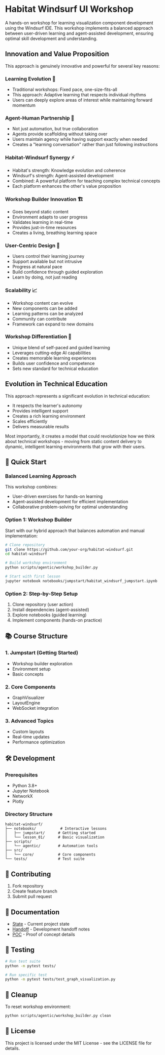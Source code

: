# Habitat Windsurf UI Workshop

A hands-on workshop for learning visualization component development using the Windsurf IDE. This workshop implements a balanced approach between user-driven learning and agent-assisted development, ensuring optimal skill development and understanding.

## Innovation and Value Proposition

This approach is genuinely innovative and powerful for several key reasons:

### Learning Evolution 🌱
- Traditional workshops: Fixed pace, one-size-fits-all
- This approach: Adaptive learning that respects individual rhythms
- Users can deeply explore areas of interest while maintaining forward momentum

### Agent-Human Partnership 🤝
- Not just automation, but true collaboration
- Agents provide scaffolding without taking over
- Users maintain agency while having support exactly when needed
- Creates a "learning conversation" rather than just following instructions

### Habitat-Windsurf Synergy ⚡
- Habitat's strength: Knowledge evolution and coherence
- Windsurf's strength: Agent-assisted development
- Combined: A powerful platform for teaching complex technical concepts
- Each platform enhances the other's value proposition

### Workshop Builder Innovation 🏗️
- Goes beyond static content
- Environment adapts to user progress
- Validates learning in real-time
- Provides just-in-time resources
- Creates a living, breathing learning space

### User-Centric Design 👤
- Users control their learning journey
- Support available but not intrusive
- Progress at natural pace
- Build confidence through guided exploration
- Learn by doing, not just reading

### Scalability 📈
- Workshop content can evolve
- New components can be added
- Learning patterns can be analyzed
- Community can contribute
- Framework can expand to new domains

### Workshop Differentiation 🎯
- Unique blend of self-paced and guided learning
- Leverages cutting-edge AI capabilities
- Creates memorable learning experiences
- Builds user confidence and competence
- Sets new standard for technical education

## Evolution in Technical Education

This approach represents a significant evolution in technical education:

- It respects the learner's autonomy
- Provides intelligent support
- Creates a rich learning environment
- Scales efficiently
- Delivers measurable results

Most importantly, it creates a model that could revolutionize how we think about technical workshops - moving from static content delivery to dynamic, intelligent learning environments that grow with their users.

## 🚀 Quick Start

### Balanced Learning Approach
This workshop combines:
- User-driven exercises for hands-on learning
- Agent-assisted development for efficient implementation
- Collaborative problem-solving for optimal understanding

### Option 1: Workshop Builder
Start with our hybrid approach that balances automation and manual implementation:

```bash
# Clone repository
git clone https://github.com/your-org/habitat-windsurf.git
cd habitat-windsurf

# Build workshop environment
python scripts/agentic/workshop_builder.py

# Start with first lesson
jupyter notebook notebooks/jumpstart/habitat_windsurf_jumpstart.ipynb
```

### Option 2: Step-by-Step Setup
1. Clone repository (user action)
2. Install dependencies (agent-assisted)
3. Explore notebooks (guided learning)
4. Implement components (hands-on practice)

## 📚 Course Structure

### 1. Jumpstart (Getting Started)
- Workshop builder exploration
- Environment setup
- Basic concepts

### 2. Core Components
- GraphVisualizer
- LayoutEngine
- WebSocket integration

### 3. Advanced Topics
- Custom layouts
- Real-time updates
- Performance optimization

## 🛠 Development

### Prerequisites
- Python 3.8+
- Jupyter Notebook
- NetworkX
- Plotly

### Directory Structure
```
habitat-windsurf/
├── notebooks/           # Interactive lessons
│   ├── jumpstart/      # Getting started
│   └── lesson_01/      # Basic visualization
├── scripts/
│   └── agentic/        # Automation tools
├── src/
│   └── core/           # Core components
└── tests/              # Test suite
```

## 🤝 Contributing

1. Fork repository
2. Create feature branch
3. Submit pull request

## 📖 Documentation

- [State](STATE.md) - Current project state
- [Handoff](HANDOFF.md) - Development handoff notes
- [POC](habitat_windsurf_ui_poc.md) - Proof of concept details

## 🧪 Testing

```bash
# Run test suite
python -m pytest tests/

# Run specific test
python -m pytest tests/test_graph_visualization.py
```

## 🧹 Cleanup

To reset workshop environment:
```bash
python scripts/agentic/workshop_builder.py clean
```

## 📝 License

This project is licensed under the MIT License - see the LICENSE file for details.